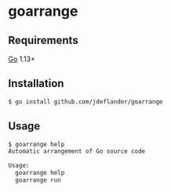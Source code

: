 # goarrange

## Requirements

[Go](https://golang.org) 1.13+

## Installation

```sh
$ go install github.com/jdeflander/goarrange
```

## Usage

```sh
$ goarrange help
Automatic arrangement of Go source code

Usage:
  goarrange help
  goarrange run
```
